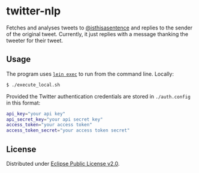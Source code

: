 # twitter-nlp

Fetches and analyses tweets to [@isthisasentence](https://twitter.com/isthisasentence) and replies to the sender of the
original tweet. Currently, it just replies with a message thanking the tweeter for their tweet.

## Usage

The program uses [`lein exec`](https://github.com/kumarshantanu/lein-exec) to run from the command line. Locally:

```bash
$ ./execute_local.sh
```

Provided the Twitter authentication credentials are stored in `./auth.config` in this format:

```bash
api_key="your api key"
api_secret_key="your api secret key"
access_token="your access token"
access_token_secret="your access token secret"
```

## License

Distributed under [Eclipse Public License v2.0](./LICENSE).
